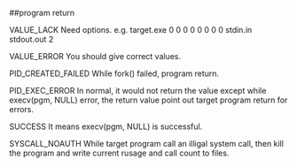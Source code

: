##program return

VALUE_LACK
    Need options.
    e.g. <EXEC> target.exe 0 0 0 0 0 0 0 0 stdin.in stdout.out 2

VALUE_ERROR
    You should give <EXEC> correct values.

PID_CREATED_FAILED
    While fork() failed, program return.

PID_EXEC_ERROR
    In normal, it would not return the value except while execv(pgm, NULL) error, the return value point out target program return for errors.

SUCCESS
    It means execv(pgm, NULL) is successful.

SYSCALL_NOAUTH
    While target program call an illigal system call, then kill the program and write current rusage and call count to files.


